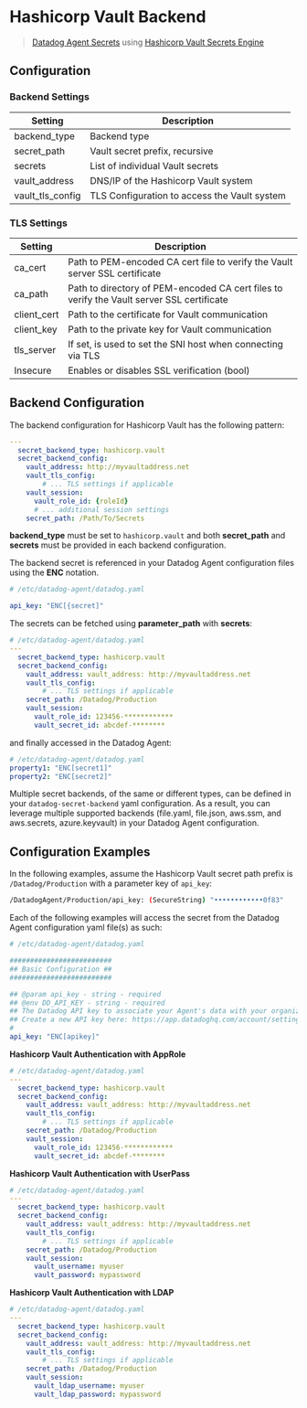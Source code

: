 # Hashicorp Vault Backend

> [Datadog Agent Secrets](https://docs.datadoghq.com/agent/guide/secrets-management/?tab=linux) using [Hashicorp Vault Secrets Engine](https://learn.hashicorp.com/tutorials/vault/static-secrets)

## Configuration

### Backend Settings

| Setting | Description |
| --- | --- |
| backend_type | Backend type |
| secret_path| Vault secret prefix, recursive |
| secrets | List of individual Vault secrets |
| vault_address | DNS/IP of the Hashicorp Vault system |
| vault_tls_config | TLS Configuration to access the Vault system |

### TLS Settings

| Setting | Description |
| --- | --- |
| ca_cert | Path to PEM-encoded CA cert file to verify the Vault server SSL certificate |
| ca_path | Path to directory of PEM-encoded CA cert files to verify the Vault server SSL certificate |
| client_cert | Path to the certificate for Vault communication |
| client_key | Path to the private key for Vault communication |
| tls_server | If set, is used to set the SNI host when connecting via TLS |
| Insecure | Enables or disables SSL verification (bool) |

## Backend Configuration

The backend configuration for Hashicorp Vault has the following pattern:

```yaml
---
  secret_backend_type: hashicorp.vault
  secret_backend_config:
    vault_address: http://myvaultaddress.net
    vault_tls_config:
        # ... TLS settings if applicable
    vault_session:
      vault_role_id: {roleId}
      # ... additional session settings
    secret_path: /Path/To/Secrets
```

**backend_type** must be set to `hashicorp.vault` and both **secret_path** and **secrets** must be provided in each backend configuration.

The backend secret is referenced in your Datadog Agent configuration files using the **ENC** notation.

```yaml
# /etc/datadog-agent/datadog.yaml

api_key: "ENC[{secret]"

```

The secrets can be fetched using **parameter_path** with **secrets**:

```yaml
# /etc/datadog-agent/datadog.yaml
---
  secret_backend_type: hashicorp.vault
  secret_backend_config:
    vault_address: vault_address: http://myvaultaddress.net
    vault_tls_config:
        # ... TLS settings if applicable
    secret_path: /Datadog/Production
    vault_session:
      vault_role_id: 123456-************
      vault_secret_id: abcdef-********
```

and finally accessed in the Datadog Agent:

```yaml
# /etc/datadog-agent/datadog.yaml
property1: "ENC[secret1]"
property2: "ENC[secret2]"
```

Multiple secret backends, of the same or different types, can be defined in your `datadog-secret-backend` yaml configuration. As a result, you can leverage multiple supported backends (file.yaml, file.json, aws.ssm, and aws.secrets, azure.keyvault) in your Datadog Agent configuration.

## Configuration Examples

In the following examples, assume the Hashicorp Vault secret path prefix is `/Datadog/Production` with a parameter key of `api_key`:

```sh
/DatadogAgent/Production/api_key: (SecureString) "••••••••••••0f83"
```

Each of the following examples will access the secret from the Datadog Agent configuration yaml file(s) as such:

```yaml
# /etc/datadog-agent/datadog.yaml

#########################
## Basic Configuration ##
#########################

## @param api_key - string - required
## @env DD_API_KEY - string - required
## The Datadog API key to associate your Agent's data with your organization.
## Create a new API key here: https://app.datadoghq.com/account/settings
#
api_key: "ENC[apikey]" 
```

**Hashicorp Vault Authentication with AppRole**

```yaml
# /etc/datadog-agent/datadog.yaml
---
  secret_backend_type: hashicorp.vault
  secret_backend_config:
    vault_address: vault_address: http://myvaultaddress.net
    vault_tls_config:
        # ... TLS settings if applicable
    secret_path: /Datadog/Production
    vault_session:
      vault_role_id: 123456-************
      vault_secret_id: abcdef-********
```

**Hashicorp Vault Authentication with UserPass**

```yaml
# /etc/datadog-agent/datadog.yaml
---
  secret_backend_type: hashicorp.vault
  secret_backend_config:
    vault_address: vault_address: http://myvaultaddress.net
    vault_tls_config:
        # ... TLS settings if applicable
    secret_path: /Datadog/Production
    vault_session:
      vault_username: myuser
      vault_password: mypassword
```

**Hashicorp Vault Authentication with LDAP**

```yaml
# /etc/datadog-agent/datadog.yaml
---
  secret_backend_type: hashicorp.vault
  secret_backend_config:
    vault_address: vault_address: http://myvaultaddress.net
    vault_tls_config:
        # ... TLS settings if applicable
    secret_path: /Datadog/Production
    vault_session:
      vault_ldap_username: myuser
      vault_ldap_password: mypassword
```